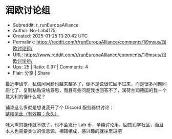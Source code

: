 # 润欧讨论组

- Subreddit: r_runEuropaAlliance
- Author: No-Lab4175
- Created: 2025-01-25 13:20:42 UTC
- Permalink: https://reddit.com/r/runEuropaAlliance/comments/1i9msus/润欧讨论组/
- URL: https://www.reddit.com/r/runEuropaAlliance/comments/1i9msus/润欧讨论组/
- Ups: 25 | Ratio: 0.97 | Comments: 4
- Flair: 分享 | Share


最近申请季，私信问问题也越来越多了，倒不是说很忙回不过来，而是很多问题同质化了、复制粘贴没啥意思，而且有些问题我也回答不了，润荷兰润德国的我一个意大利的懂什么呢？

铺垫这么多就是想说我开了个 Discord
服务器供讨论：[链接见此（有效期：永久）](https://discord.gg/AEc3Xy8kgr)

味大熏的操作就不做了，也不会发行 Lab
币，单纯讨论用，回馈润学社区，而且本人也需要类似的信息源，相辅相成，感兴趣的就往里进吧

